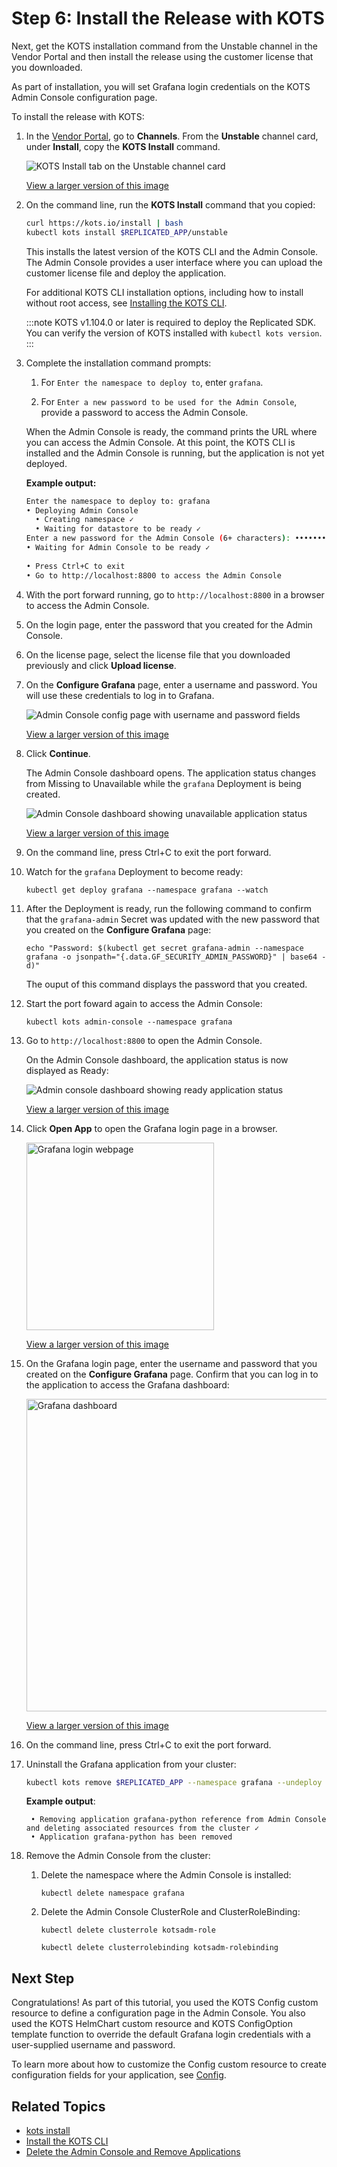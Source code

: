 # Step 6: Install the Release with KOTS

Next, get the KOTS installation command from the Unstable channel in the Vendor Portal and then install the release using the customer license that you downloaded.

As part of installation, you will set Grafana login credentials on the KOTS Admin Console configuration page.

To install the release with KOTS:

1. In the [Vendor Portal](https://vendor.replicated.com), go to **Channels**. From the **Unstable** channel card, under **Install**, copy the **KOTS Install** command.

    ![KOTS Install tab on the Unstable channel card](/images/grafana-unstable-channel.png)

    [View a larger version of this image](/images/grafana-unstable-channel.png)

1. On the command line, run the **KOTS Install** command that you copied:

    ```bash
    curl https://kots.io/install | bash
    kubectl kots install $REPLICATED_APP/unstable
    ```

    This installs the latest version of the KOTS CLI and the  Admin Console. The Admin Console provides a user interface where you can upload the customer license file and deploy the application.

    For additional KOTS CLI installation options, including how to install without root access, see [Installing the KOTS CLI](/reference/kots-cli-getting-started).

    :::note
    KOTS v1.104.0 or later is required to deploy the Replicated SDK. You can verify the version of KOTS installed with `kubectl kots version`.
    :::

1. Complete the installation command prompts:

    1. For `Enter the namespace to deploy to`, enter `grafana`. 

    1. For `Enter a new password to be used for the Admin Console`, provide a password to access the Admin Console.

   When the Admin Console is ready, the command prints the URL where you can access the Admin Console. At this point, the KOTS CLI is installed and the Admin Console is running, but the application is not yet deployed.

   **Example output:**

   ```bash
   Enter the namespace to deploy to: grafana
   • Deploying Admin Console
     • Creating namespace ✓
     • Waiting for datastore to be ready ✓
   Enter a new password for the Admin Console (6+ characters): ••••••••
   • Waiting for Admin Console to be ready ✓
 
   • Press Ctrl+C to exit
   • Go to http://localhost:8800 to access the Admin Console
   ```

1. With the port forward running, go to `http://localhost:8800` in a browser to access the Admin Console.

1. On the login page, enter the password that you created for the Admin Console.

1. On the license page, select the license file that you downloaded previously and click **Upload license**.

1. On the **Configure Grafana** page, enter a username and password. You will use these credentials to log in to Grafana.

     ![Admin Console config page with username and password fields](/images/grafana-config.png)

     [View a larger version of this image](/images/grafana-config.png)

1. Click **Continue**.

     The Admin Console dashboard opens. The application status changes from Missing to Unavailable while the `grafana` Deployment is being created.

     ![Admin Console dashboard showing unavailable application status](/images/grafana-unavailable.png)

     [View a larger version of this image](/images/grafana-unavailable.png)

1. On the command line, press Ctrl+C to exit the port forward.

1. Watch for the `grafana` Deployment to become ready:

    ```
    kubectl get deploy grafana --namespace grafana --watch
    ```

1. After the Deployment is ready, run the following command to confirm that the `grafana-admin` Secret was updated with the new password that you created on the **Configure Grafana** page:

   ```
   echo "Password: $(kubectl get secret grafana-admin --namespace grafana -o jsonpath="{.data.GF_SECURITY_ADMIN_PASSWORD}" | base64 -d)"
   ```

   The ouput of this command displays the password that you created.

1. Start the port foward again to access the Admin Console:

   ```
   kubectl kots admin-console --namespace grafana 
   ```

1. Go to `http://localhost:8800` to open the Admin Console.   

   On the Admin Console dashboard, the application status is now displayed as Ready:

   ![Admin console dashboard showing ready application status](/images/grafana-ready.png)

   [View a larger version of this image](/images/grafana-ready.png)

1. Click **Open App** to open the Grafana login page in a browser.

   <img alt="Grafana login webpage" src="/images/grafana-login.png" width="300px"/>

   [View a larger version of this image](/images/grafana-login.png)

1. On the Grafana login page, enter the username and password that you created on the **Configure Grafana** page. Confirm that you can log in to the application to access the Grafana dashboard:

   <img alt="Grafana dashboard" src="/images/grafana-dashboard.png" width="500px"/>

   [View a larger version of this image](/images/grafana-dashboard.png)

1. On the command line, press Ctrl+C to exit the port forward. 

1. Uninstall the Grafana application from your cluster:

    ```bash
    kubectl kots remove $REPLICATED_APP --namespace grafana --undeploy
    ```
    **Example output**:
    ```
     • Removing application grafana-python reference from Admin Console and deleting associated resources from the cluster ✓
     • Application grafana-python has been removed
    ```

1. Remove the Admin Console from the cluster:  

   1. Delete the namespace where the Admin Console is installed:

      ```
      kubectl delete namespace grafana
      ```
   1. Delete the Admin Console ClusterRole and ClusterRoleBinding:  

      ```
      kubectl delete clusterrole kotsadm-role
      ```
      ```
      kubectl delete clusterrolebinding kotsadm-rolebinding
      ```

## Next Step

Congratulations! As part of this tutorial, you used the KOTS Config custom resource to define a configuration page in the Admin Console. You also used the KOTS HelmChart custom resource and KOTS ConfigOption template function to override the default Grafana login credentials with a user-supplied username and password.

To learn more about how to customize the Config custom resource to create configuration fields for your application, see [Config](/reference/custom-resource-config).

## Related Topics

* [kots install](/reference/kots-cli-install/)
* [Install the KOTS CLI](/reference/kots-cli-getting-started/)
* [Delete the Admin Console and Remove Applications](/enterprise/delete-admin-console)